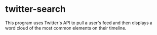 # twitter-search
This program uses Twitter's API to pull a user's feed and then displays a word cloud of the most common elements on their timeline.
